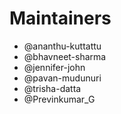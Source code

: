<!--
Copyright (c) 2022 Dell Inc., or its subsidiaries. All Rights Reserved.

Licensed under the Apache License, Version 2.0 (the "License");
you may not use this file except in compliance with the License.
You may obtain a copy of the License at

    http://www.apache.org/licenses/LICENSE-2.0
-->

# Maintainers

* @ananthu-kuttattu
* @bhavneet-sharma
* @jennifer-john
* @pavan-mudunuri
* @trisha-datta
* @Previnkumar_G